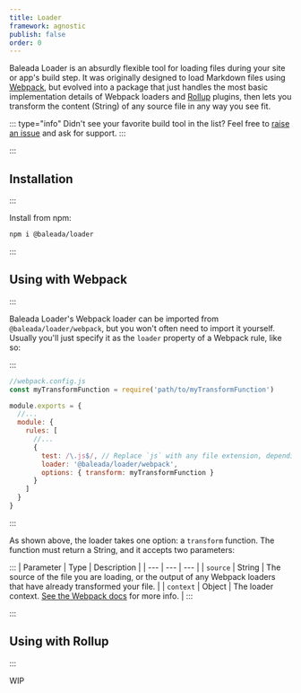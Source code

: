 ```yaml
---
title: Loader
framework: agnostic
publish: false
order: 0
---
```


Baleada Loader is an absurdly flexible tool for loading files during your site or app's build step. It was originally designed to load Markdown files using [Webpack](https://webpack.js.org/), but evolved into a package that just handles the most basic implementation details of Webpack loaders and [Rollup](https://rollupjs.org/) plugins, then lets you transform the content (String) of any source file in any way you see fit.

::: type="info"
Didn't see your favorite build tool in the list? Feel free to [raise an issue](https://gitlab.com/baleada/loader/issues) and ask for support.
:::

<!-- To see a practical application of Baleada Loader, [check out how Baleada Prose uses it to load Markdown files](/docs/prose/using-with-markdown), replacing standard HTML elements with feature-rich components. -->

:::
## Installation
:::

Install from npm:

```bash
npm i @baleada/loader
```

:::
## Using with Webpack
:::

Baleada Loader's Webpack loader can be imported from `@baleada/loader/webpack`, but you won't often need to import it yourself. Usually you'll just specify it as the `loader` property of a Webpack rule, like so:

:::
```js
//webpack.config.js
const myTransformFunction = require('path/to/myTransformFunction')

module.exports = {
  //...
  module: {
    rules: [
      //...
      {
        test: /\.js$/, // Replace `js` with any file extension, depending on what files you're trying to load
        loader: '@baleada/loader/webpack',
        options: { transform: myTransformFunction }
      }
    ]
  }
}
```
:::

As shown above, the loader takes one option: a `transform` function. The function must return a String, and it accepts two parameters:

:::
| Parameter | Type | Description |
| --- | --- | --- |
| `source` | String | The source of the file you are loading, or the output of any Webpack loaders that have already transformed your file. |
| `context` | Object | The loader context. [See the Webpack docs](https://webpack.js.org/api/loaders/#the-loader-context) for more info. |
:::

:::
## Using with Rollup
:::

WIP
